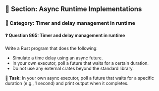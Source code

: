 ## 📘 Section: Async Runtime Implementations
### 🔹 Category: Timer and delay management in runtime
#### ❓ Question 865: Timer and delay management in runtime

Write a Rust program that does the following:

- Simulate a time delay using an async future.
- In your own executor, poll a future that waits for a certain duration.
- Do not use any external crates beyond the standard library.

🔧 **Task:** In your own async executor, poll a future that waits for a specific duration (e.g., 1 second) and print output when it completes.
